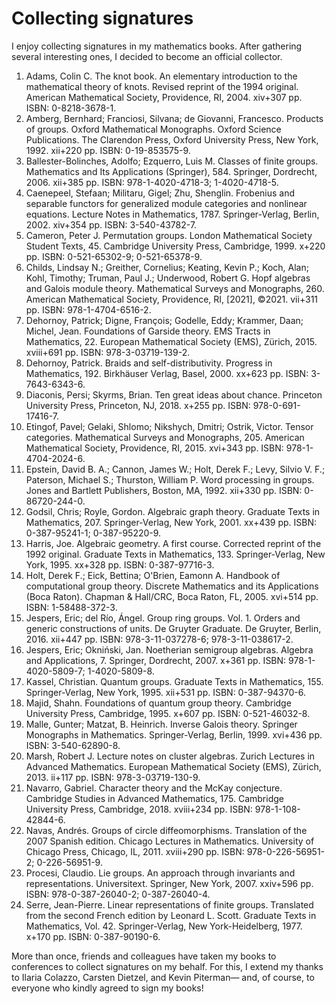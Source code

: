 # Collecting signatures

I enjoy collecting signatures in my mathematics books. After gathering several interesting ones, 
I decided to become an official collector. 

1. Adams, Colin C. The knot book. An elementary introduction to the mathematical theory of knots. Revised reprint of the 1994 original. American Mathematical Society, Providence, RI, 2004. xiv+307 pp. ISBN: 0-8218-3678-1.
1.  Amberg, Bernhard; Franciosi, Silvana; de Giovanni, Francesco. Products of groups. Oxford Mathematical Monographs. Oxford Science Publications. The Clarendon Press, Oxford University Press, New York, 1992. xii+220 pp. ISBN: 0-19-853575-9.
1.  Ballester-Bolinches, Adolfo; Ezquerro, Luis M. Classes of finite groups. Mathematics and Its Applications (Springer), 584. Springer, Dordrecht, 2006. xii+385 pp. ISBN: 978-1-4020-4718-3; 1-4020-4718-5.
1.  Caenepeel, Stefaan; Militaru, Gigel; Zhu, Shenglin. Frobenius and separable functors for generalized module categories and nonlinear equations. Lecture Notes in Mathematics, 1787. Springer-Verlag, Berlin, 2002. xiv+354 pp. ISBN: 3-540-43782-7.
1.  Cameron, Peter J. Permutation groups. London Mathematical Society Student Texts, 45. Cambridge University Press, Cambridge, 1999. x+220 pp. ISBN: 0-521-65302-9; 0-521-65378-9. 
1.  Childs, Lindsay N.; Greither, Cornelius; Keating, Kevin P.; Koch, Alan; Kohl, Timothy; Truman, Paul J.; Underwood, Robert G. Hopf algebras and Galois module theory. Mathematical Surveys and Monographs, 260. American Mathematical Society, Providence, RI, [2021], ©2021. vii+311 pp. ISBN: 978-1-4704-6516-2.
1.  Dehornoy, Patrick; Digne, François; Godelle, Eddy; Krammer, Daan; Michel, Jean. Foundations of Garside theory. EMS Tracts in Mathematics, 22. European Mathematical Society (EMS), Zürich, 2015. xviii+691 pp. ISBN: 978-3-03719-139-2.
1.  Dehornoy, Patrick. Braids and self-distributivity. Progress in Mathematics, 192. Birkhäuser Verlag, Basel, 2000. xx+623 pp. ISBN: 3-7643-6343-6.  
1.  Diaconis, Persi; Skyrms, Brian. Ten great ideas about chance. Princeton University Press, Princeton, NJ, 2018. x+255 pp. ISBN: 978-0-691-17416-7.
1.  Etingof, Pavel; Gelaki, Shlomo; Nikshych, Dmitri; Ostrik, Victor. Tensor categories. Mathematical Surveys and Monographs, 205. American Mathematical Society, Providence, RI, 2015. xvi+343 pp. ISBN: 978-1-4704-2024-6.
1.  Epstein, David B. A.; Cannon, James W.; Holt, Derek F.; Levy, Silvio V. F.; Paterson, Michael S.; Thurston, William P. Word processing in groups. Jones and Bartlett Publishers, Boston, MA, 1992. xii+330 pp. ISBN: 0-86720-244-0.
1.  Godsil, Chris; Royle, Gordon. Algebraic graph theory. Graduate Texts in Mathematics, 207. Springer-Verlag, New York, 2001. xx+439 pp. ISBN: 0-387-95241-1; 0-387-95220-9.
1.  Harris, Joe. Algebraic geometry. A first course. Corrected reprint of the 1992 original. Graduate Texts in Mathematics, 133. Springer-Verlag, New York, 1995. xx+328 pp. ISBN: 0-387-97716-3.
1.  Holt, Derek F.; Eick, Bettina; O'Brien, Eamonn A. Handbook of computational group theory. Discrete Mathematics and its Applications (Boca Raton). Chapman \& Hall/CRC, Boca Raton, FL, 2005. xvi+514 pp. ISBN: 1-58488-372-3.
1.  Jespers, Eric; del Río, Ángel. Group ring groups. Vol. 1. Orders and generic constructions of units. De Gruyter Graduate. De Gruyter, Berlin, 2016. xii+447 pp. ISBN: 978-3-11-037278-6; 978-3-11-038617-2.
1.  Jespers, Eric; Okniński, Jan. Noetherian semigroup algebras. Algebra and Applications, 7. Springer, Dordrecht, 2007. x+361 pp. ISBN: 978-1-4020-5809-7; 1-4020-5809-8.
1.  Kassel, Christian. Quantum groups. Graduate Texts in Mathematics, 155. Springer-Verlag, New York, 1995. xii+531 pp. ISBN: 0-387-94370-6.
1.  Majid, Shahn. Foundations of quantum group theory. Cambridge University Press, Cambridge, 1995. x+607 pp. ISBN: 0-521-46032-8.
1.  Malle, Gunter; Matzat, B. Heinrich. Inverse Galois theory. Springer Monographs in Mathematics. Springer-Verlag, Berlin, 1999. xvi+436 pp. ISBN: 3-540-62890-8.
1.  Marsh, Robert J. Lecture notes on cluster algebras. Zurich Lectures in Advanced Mathematics. European Mathematical Society (EMS), Zürich, 2013. ii+117 pp. ISBN: 978-3-03719-130-9. 
1.  Navarro, Gabriel. Character theory and the McKay conjecture. Cambridge Studies in Advanced Mathematics, 175. Cambridge University Press, Cambridge, 2018. xviii+234 pp. ISBN: 978-1-108-42844-6.
1.  Navas, Andrés. Groups of circle diffeomorphisms. Translation of the 2007 Spanish edition. Chicago Lectures in Mathematics. University of Chicago Press, Chicago, IL, 2011. xviii+290 pp. ISBN: 978-0-226-56951-2; 0-226-56951-9.
1.  Procesi, Claudio. Lie groups. An approach through invariants and representations. Universitext. Springer, New York, 2007. xxiv+596 pp. ISBN: 978-0-387-26040-2; 0-387-26040-4.
1.  Serre, Jean-Pierre. Linear representations of finite groups. Translated from the second French edition by Leonard L. Scott. Graduate Texts in Mathematics, Vol. 42. Springer-Verlag, New York-Heidelberg, 1977. x+170 pp. ISBN: 0-387-90190-6.

More than once, friends and colleagues have taken my books to conferences to collect signatures on my behalf. For this, I extend my thanks to Ilaria Colazzo, Carsten Dietzel, and Kevin Piterman— and, of course, to everyone who kindly agreed to sign my books!
